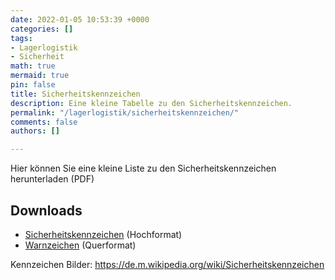 ```yaml
---
date: 2022-01-05 10:53:39 +0000
categories: []
tags:
- Lagerlogistik
- Sicherheit
math: true
mermaid: true
pin: false
title: Sicherheitskennzeichen
description: Eine kleine Tabelle zu den Sicherheitskennzeichen.
permalink: "/lagerlogistik/sicherheitskennzeichen/"
comments: false
authors: []

---
```

Hier können Sie eine kleine Liste zu den Sicherheitskennzeichen herunterladen (PDF)

## Downloads
- [Sicherheitskennzeichen](https://cdn.dergoogler.com/others/lagerlogistik/Sicherheitstszeichen.pdf) (Hochformat)
- [Warnzeichen](https://cdn.dergoogler.com/others/lagerlogistik/Warnzeichen.pdf) (Querformat)

Kennzeichen Bilder: https://de.m.wikipedia.org/wiki/Sicherheitskennzeichen